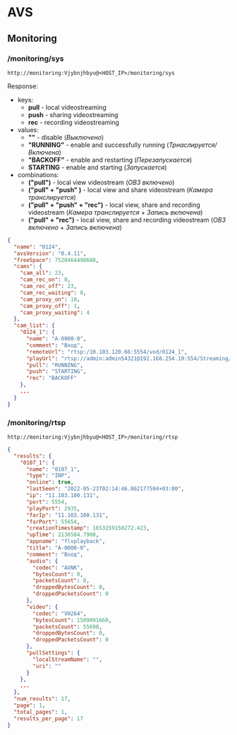 # AVS

## Monitoring

### /monitoring/sys

`http://monitoring:Vjybnjhbyu@<HOST_IP>/monitoring/sys`

Response:

- keys:
  - **pull** - local videostreaming
  - **push** - sharing videostreaming
  - **rec** - recording videostreaming
- values:
  - **""** - disable (*Выключено*)
  - **"RUNNING"** - enable and successfully running (*Трнаслируется/Включена*)
  - **"BACKOFF"** - enable and restarting (*Перезапускается*)
  - **STARTING** - enable and starting (*Запускается*)
- combinations:
  - **("pull")** - local view videostream (*ОВЗ включено*)
  - **("pull" + "push" )** - local view and share videostream (*Камера транслируется*)
  - **("pull" + "push" + "rec")** - local view, share and recording videostream (*Камера транслируется* + *Запись включена*)
  - **("pull" + "rec")** - local view, share and recording videostream (*ОВЗ включено* + *Запись включена*)

```json
{
  "name": "0124",
  "avsVersion": "0.4.11",
  "freeSpace": 7520464498688,
  "cams": {
    "cam_all": 23,
    "cam_rec_on": 0,
    "cam_rec_off": 23,
    "cam_rec_waiting": 0,
    "cam_proxy_on": 18,
    "cam_proxy_off": 1,
    "cam_proxy_waiting": 4
  },
  "cam_list": {
    "0124_1": {
      "name": "A-0000-0",
      "comment": "Вход",
      "remoteUrl": "rtsp:/10.103.120.66:5554/vod/0124_1",
      "playUrl": "rtsp://admin:admin54321@192.168.254.10:554/Streaming/Channels/101",
      "pull": "RUNNING",
      "push": "STARTING",
      "rec": "BACKOFF"
    },
    ...
  }
}
```

### /monitoring/rtsp

`http://monitoring:Vjybnjhbyu@<HOST_IP>/monitoring/rtsp`

```json
{
  "results": {
    "0107_1": {
      "name": "0107_1",
      "type": "INP",
      "online": true,
      "lastSeen": "2022-05-23T02:14:46.862177594+03:00",
      "ip": "11.103.100.131",
      "port": 5554,
      "playPort": 2935,
      "farIp": "11.103.100.131",
      "farPort": 55654,
      "creationTimestamp": 1653259150272.423,
      "upTime": 2136584.7908,
      "appname": "flvplayback",
      "title": "A-0000-0",
      "comment": "Вход",
      "audio": {
        "codec": "AUNK",
        "bytesCount": 0,
        "packetsCount": 0,
        "droppedBytesCount": 0,
        "droppedPacketsCount": 0
      },
      "video": {
        "codec": "VH264",
        "bytesCount": 1509091660,
        "packetsCount": 55690,
        "droppedBytesCount": 0,
        "droppedPacketsCount": 0
      },
      "pullSettings": {
        "localStreamName": "",
        "uri": ""
      }
    },
    ...
  },
  "num_results": 17,
  "page": 1,
  "total_pages": 1,
  "results_per_page": 17
}
```
